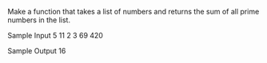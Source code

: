 Make a function that takes a list of numbers and returns the sum of all prime numbers in the list.



Sample Input
5
11 2 3 69 420


Sample Output
16
